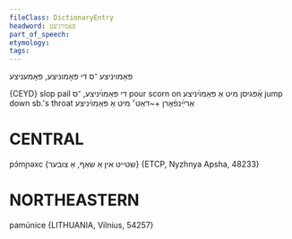 ```yaml
---
fileClass: DictionaryEntry
headword: פּאַמויניצע
part_of_speech: 
etymology: 
tags: 
---
```

פּאַמויניצע
־ס
די
פּאָמוניצע, פּאָמעניצע

{CEYD}
slop pail די פּאַמױ֜ניצע, ־ס
pour scorn on אָ֜פּגיסן מיט אַ פּאַמױ֜ניצע
jump down sb.'s throat	אַרײַ֜נפֿאָרן +~דאַט׳ מיט אַ פּאַמױ֜ניצע

CENTRAL
========

pɔ́mɲəxc {שטייט אין אַ שאַף, אַ צובער} {ETCP, Nyzhnya Apsha, 48233}

NORTHEASTERN
==============

pamúnice {LITHUANIA, Vilnius, 54257}